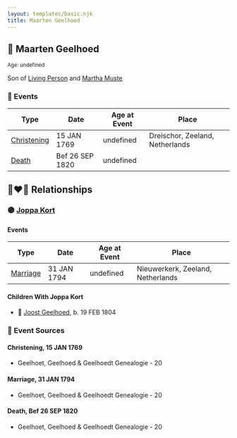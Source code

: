 ```yaml
---
layout: templates/basic.njk
title: Maarten Geelhoed
---
```

## 🔵 Maarten Geelhoed
<small>Age: undefined</small>

Son of [Living Person](/people/2/25458048) and [Martha Muste](/people/9/90752360)

### 📆 Events

Type | Date | Age at Event | Place
------ | ------ | ------ | ------
[Christening](#event-event-0) | 15 JAN 1769 | undefined | Dreischor, Zeeland, Netherlands
[Death](#event-event-3) | Bef 26 SEP 1820 | undefined |

## 👩‍❤️‍👨 Relationships

### 🟣 [Joppa Kort](/people/5/56906995)

#### Events

Type | Date | Age at Event | Place
------ | ------ | ------ | ------
[Marriage](#event-family-0-event-0) | 31 JAN 1794 | undefined | Nieuwerkerk, Zeeland, Netherlands
#### Children With Joppa Kort
* 🔵 [Joost Geelhoed](/people/7/72031888), b. 19 FEB 1804
### 📰 Event Sources

#### <a id="event-event-0"></a> Christening, 15 JAN 1769
* Geelhoet, Geelhoed & Geelhoedt Genealogie  - 20

#### <a id="event-family-0-event-0"></a> Marriage, 31 JAN 1794
* Geelhoet, Geelhoed & Geelhoedt Genealogie  - 20
#### <a id="event-event-3"></a> Death, Bef 26 SEP 1820
* Geelhoet, Geelhoed & Geelhoedt Genealogie  - 20
